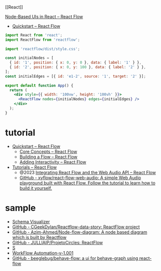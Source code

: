 [[React]]

[Node-Based UIs in React – React Flow](https://reactflow.dev/)
- [Quickstart – React Flow](https://reactflow.dev/learn#creating-your-first-flow)

```jsx
import React from 'react';
import ReactFlow from 'reactflow';
 
import 'reactflow/dist/style.css';
 
const initialNodes = [
  { id: '1', position: { x: 0, y: 0 }, data: { label: '1' } },
  { id: '2', position: { x: 0, y: 100 }, data: { label: '2' } },
];
const initialEdges = [{ id: 'e1-2', source: '1', target: '2' }];
 
export default function App() {
  return (
    <div style={{ width: '100vw', height: '100vh' }}>
      <ReactFlow nodes={initialNodes} edges={initialEdges} />
    </div>
  );
}
```

# tutorial
- [Quickstart – React Flow](https://reactflow.dev/learn)
	- [Core Concepts – React Flow](https://reactflow.dev/learn/concepts/core-concepts)
	- [Building a Flow – React Flow](https://reactflow.dev/learn/getting-started/building-a-flow)
	- [Adding Interactivity – React Flow](https://reactflow.dev/learn/getting-started/adding-interactivity) 
- [Tutorials – React Flow](https://reactflow.dev/learn/tutorials)
	- @2023 [Integrating React Flow and the Web Audio API – React Flow](https://reactflow.dev/learn/tutorials/react-flow-and-the-web-audio-api)
	-  [GitHub - xyflow/react-flow-web-audio: A simple Web Audio playground built with React Flow. Follow the tutorial to learn how to build it yourself.](https://github.com/xyflow/react-flow-web-audio)

# sample
- [Schema Visualizer](https://sqlhabit.github.io/sql_schema_visualizer/)
- [GitHub - CGeekDylan/Reactflow-data-story: ReactFlow project](https://github.com/CGeekDylan/Reactflow-data-story)
- [GitHub - Azim-Ahmed/Node-flow-diagram: A node based diagram which is built by Reactflow](https://github.com/Azim-Ahmed/Node-flow-diagram)
- [GitHub - JULLIAIP/ProjetoCircles: ReactFlow](https://github.com/JULLIAIP/ProjetoCircles)
- [S](https://kaleidoscopic-arithmetic-3b682b.netlify.app/)
- [WorkFlow Automation-v-1.001](https://workflowautomation.netlify.app/)
- [GitHub - beeglebug/behave-flow: a ui for behave-graph using react-flow](https://github.com/beeglebug/behave-flow)



 